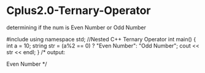 # Cplus2.0-Ternary-Operator
determining if the num is Even Number or Odd Number


#include <iostream>
using namespace std;
//Nested C++ Ternary Operator 
int main() {
   int a = 10;
   string str = (a%2 == 0) ? "Even Number": "Odd Number";
   cout << str << endl;
}
  /* output:
  
  Even Number */
